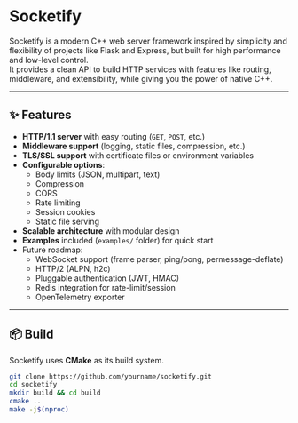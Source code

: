 # Socketify

Socketify is a modern C++ web server framework inspired by simplicity and flexibility of projects like Flask and Express, but built for high performance and low-level control.  
It provides a clean API to build HTTP services with features like routing, middleware, and extensibility, while giving you the power of native C++.

---

## ✨ Features

- **HTTP/1.1 server** with easy routing (`GET`, `POST`, etc.)
- **Middleware support** (logging, static files, compression, etc.)
- **TLS/SSL support** with certificate files or environment variables
- **Configurable options**:
  - Body limits (JSON, multipart, text)
  - Compression
  - CORS
  - Rate limiting
  - Session cookies
  - Static file serving
- **Scalable architecture** with modular design
- **Examples** included (`examples/` folder) for quick start
- Future roadmap:
  - WebSocket support (frame parser, ping/pong, permessage-deflate)
  - HTTP/2 (ALPN, h2c)
  - Pluggable authentication (JWT, HMAC)
  - Redis integration for rate-limit/session
  - OpenTelemetry exporter

---

## 📦 Build

Socketify uses **CMake** as its build system.

```bash
git clone https://github.com/yourname/socketify.git
cd socketify
mkdir build && cd build
cmake ..
make -j$(nproc)
    